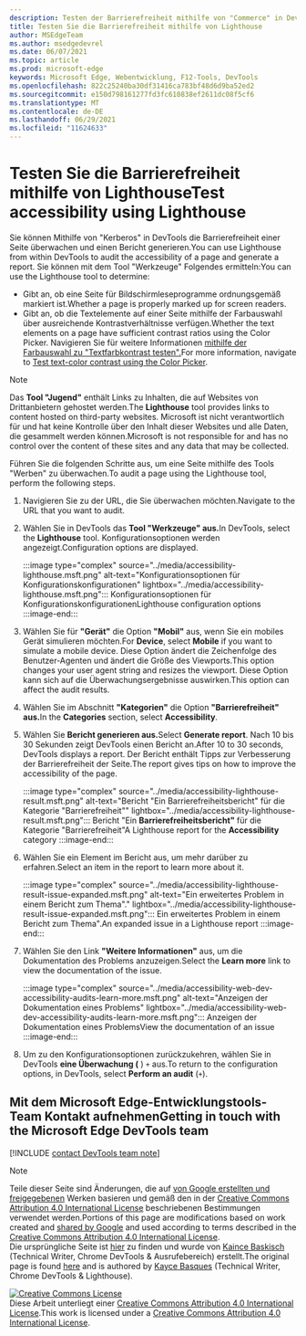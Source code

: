 ```yaml
---
description: Testen der Barrierefreiheit mithilfe von "Commerce" in DevTools.
title: Testen Sie die Barrierefreiheit mithilfe von Lighthouse
author: MSEdgeTeam
ms.author: msedgedevrel
ms.date: 06/07/2021
ms.topic: article
ms.prod: microsoft-edge
keywords: Microsoft Edge, Webentwicklung, F12-Tools, DevTools
ms.openlocfilehash: 822c25240ba30df31416ca783bf48d6d9ba52ed2
ms.sourcegitcommit: e150d798161277fd3fc610838ef2611dc08f5cf6
ms.translationtype: MT
ms.contentlocale: de-DE
ms.lasthandoff: 06/29/2021
ms.locfileid: "11624633"
---
```

<!-- this article was created on 05/11/2021 by moving a section out from the "Accessibility reference" article (reference.md) -->
<!-- Copyright Kayce Basques 

   Licensed under the Apache License, Version 2.0 (the "License");
   you may not use this file except in compliance with the License.
   You may obtain a copy of the License at

       https://www.apache.org/licenses/LICENSE-2.0

   Unless required by applicable law or agreed to in writing, software
   distributed under the License is distributed on an "AS IS" BASIS,
   WITHOUT WARRANTIES OR CONDITIONS OF ANY KIND, either express or implied.
   See the License for the specific language governing permissions and
   limitations under the License.  -->  

# <a name="test-accessibility-using-lighthouse"></a><span data-ttu-id="89eda-104">Testen Sie die Barrierefreiheit mithilfe von Lighthouse</span><span class="sxs-lookup"><span data-stu-id="89eda-104">Test accessibility using Lighthouse</span></span>

<span data-ttu-id="89eda-105">Sie können Mithilfe von "Kerberos" in DevTools die Barrierefreiheit einer Seite überwachen und einen Bericht generieren.</span><span class="sxs-lookup"><span data-stu-id="89eda-105">You can use Lighthouse from within DevTools to audit the accessibility of a page and generate a report.</span></span> <span data-ttu-id="89eda-106">Sie können mit dem Tool "Werkzeuge" Folgendes ermitteln:</span><span class="sxs-lookup"><span data-stu-id="89eda-106">You can use the Lighthouse tool to determine:</span></span>

*   <span data-ttu-id="89eda-107">Gibt an, ob eine Seite für Bildschirmleseprogramme ordnungsgemäß markiert ist.</span><span class="sxs-lookup"><span data-stu-id="89eda-107">Whether a page is properly marked up for screen readers.</span></span>  
*   <span data-ttu-id="89eda-108">Gibt an, ob die Textelemente auf einer Seite mithilfe der Farbauswahl über ausreichende Kontrastverhältnisse verfügen.</span><span class="sxs-lookup"><span data-stu-id="89eda-108">Whether the text elements on a page have sufficient contrast ratios using the Color Picker.</span></span> <span data-ttu-id="89eda-109">Navigieren Sie für weitere Informationen [mithilfe der Farbauswahl zu "Textfarbkontrast testen".](color-picker.md)</span><span class="sxs-lookup"><span data-stu-id="89eda-109">For more information, navigate to [Test text-color contrast using the Color Picker](color-picker.md).</span></span>   

> [!NOTE]
> <span data-ttu-id="89eda-110">Das **Tool "Jugend"** enthält Links zu Inhalten, die auf Websites von Drittanbietern gehostet werden.</span><span class="sxs-lookup"><span data-stu-id="89eda-110">The **Lighthouse** tool provides links to content hosted on third-party websites.</span></span>  <span data-ttu-id="89eda-111">Microsoft ist nicht verantwortlich für und hat keine Kontrolle über den Inhalt dieser Websites und alle Daten, die gesammelt werden können.</span><span class="sxs-lookup"><span data-stu-id="89eda-111">Microsoft is not responsible for and has no control over the content of these sites and any data that may be collected.</span></span>  

<span data-ttu-id="89eda-112">Führen Sie die folgenden Schritte aus, um eine Seite mithilfe des Tools "Werben" zu überwachen.</span><span class="sxs-lookup"><span data-stu-id="89eda-112">To audit a page using the Lighthouse tool, perform the following steps.</span></span>

1.  <span data-ttu-id="89eda-113">Navigieren Sie zu der URL, die Sie überwachen möchten.</span><span class="sxs-lookup"><span data-stu-id="89eda-113">Navigate to the URL that you want to audit.</span></span>
1.  <span data-ttu-id="89eda-114">Wählen Sie in DevTools das **Tool "Werkzeuge" aus.**</span><span class="sxs-lookup"><span data-stu-id="89eda-114">In DevTools, select the **Lighthouse** tool.</span></span>  <span data-ttu-id="89eda-115">Konfigurationsoptionen werden angezeigt.</span><span class="sxs-lookup"><span data-stu-id="89eda-115">Configuration options are displayed.</span></span>
    
    :::image type="complex" source="../media/accessibility-lighthouse.msft.png" alt-text="Konfigurationsoptionen für Konfigurationskonfigurationen" lightbox="../media/accessibility-lighthouse.msft.png":::
       <span data-ttu-id="89eda-117">Konfigurationsoptionen für Konfigurationskonfigurationen</span><span class="sxs-lookup"><span data-stu-id="89eda-117">Lighthouse configuration options</span></span>
    :::image-end:::  
    
1.  <span data-ttu-id="89eda-118">Wählen Sie für **"Gerät"** die Option **"Mobil"** aus, wenn Sie ein mobiles Gerät simulieren möchten.</span><span class="sxs-lookup"><span data-stu-id="89eda-118">For **Device**, select **Mobile** if you want to simulate a mobile device.</span></span>  <span data-ttu-id="89eda-119">Diese Option ändert die Zeichenfolge des Benutzer-Agenten und ändert die Größe des Viewports.</span><span class="sxs-lookup"><span data-stu-id="89eda-119">This option changes your user agent string and resizes the viewport.</span></span>  <span data-ttu-id="89eda-120">Diese Option kann sich auf die Überwachungsergebnisse auswirken.</span><span class="sxs-lookup"><span data-stu-id="89eda-120">This option can affect the audit results.</span></span>
1.  <span data-ttu-id="89eda-121">Wählen Sie im Abschnitt **"Kategorien"** die Option **"Barrierefreiheit" aus.**</span><span class="sxs-lookup"><span data-stu-id="89eda-121">In the **Categories** section, select **Accessibility**.</span></span>
1.  <span data-ttu-id="89eda-122">Wählen Sie **Bericht generieren aus.**</span><span class="sxs-lookup"><span data-stu-id="89eda-122">Select **Generate report**.</span></span> <span data-ttu-id="89eda-123">Nach 10 bis 30 Sekunden zeigt DevTools einen Bericht an.</span><span class="sxs-lookup"><span data-stu-id="89eda-123">After 10 to 30 seconds, DevTools displays a report.</span></span>  <span data-ttu-id="89eda-124">Der Bericht enthält Tipps zur Verbesserung der Barrierefreiheit der Seite.</span><span class="sxs-lookup"><span data-stu-id="89eda-124">The report gives tips on how to improve the accessibility of the page.</span></span>  
    
    :::image type="complex" source="../media/accessibility-lighthouse-result.msft.png" alt-text="Bericht "Ein Barrierefreiheitsbericht" für die Kategorie "Barrierefreiheit"" lightbox="../media/accessibility-lighthouse-result.msft.png":::
       <span data-ttu-id="89eda-126">Bericht "Ein **Barrierefreiheitsbericht"** für die Kategorie "Barrierefreiheit"</span><span class="sxs-lookup"><span data-stu-id="89eda-126">A Lighthouse report for the **Accessibility** category</span></span>
    :::image-end:::  
    
1.  <span data-ttu-id="89eda-127">Wählen Sie ein Element im Bericht aus, um mehr darüber zu erfahren.</span><span class="sxs-lookup"><span data-stu-id="89eda-127">Select an item in the report to learn more about it.</span></span>  
    
    :::image type="complex" source="../media/accessibility-lighthouse-result-issue-expanded.msft.png" alt-text="Ein erweitertes Problem in einem Bericht zum Thema"." lightbox="../media/accessibility-lighthouse-result-issue-expanded.msft.png":::
       <span data-ttu-id="89eda-129">Ein erweitertes Problem in einem Bericht zum Thema".</span><span class="sxs-lookup"><span data-stu-id="89eda-129">An expanded issue in a Lighthouse report</span></span>
    :::image-end:::  
    
1.  <span data-ttu-id="89eda-130">Wählen Sie den Link **"Weitere Informationen"** aus, um die Dokumentation des Problems anzuzeigen.</span><span class="sxs-lookup"><span data-stu-id="89eda-130">Select the **Learn more** link to view the documentation of the issue.</span></span>
    
    :::image type="complex" source="../media/accessibility-web-dev-accessibility-audits-learn-more.msft.png" alt-text="Anzeigen der Dokumentation eines Problems" lightbox="../media/accessibility-web-dev-accessibility-audits-learn-more.msft.png":::
       <span data-ttu-id="89eda-132">Anzeigen der Dokumentation eines Problems</span><span class="sxs-lookup"><span data-stu-id="89eda-132">View the documentation of an issue</span></span>
    :::image-end:::  

1.  <span data-ttu-id="89eda-133">Um zu den Konfigurationsoptionen zurückzukehren, wählen Sie in DevTools **eine Überwachung (** ) `+` aus.</span><span class="sxs-lookup"><span data-stu-id="89eda-133">To return to the configuration options, in DevTools, select **Perform an audit** (`+`).</span></span>    


## <a name="getting-in-touch-with-the-microsoft-edge-devtools-team"></a><span data-ttu-id="89eda-134">Mit dem Microsoft Edge-Entwicklungstools-Team Kontakt aufnehmen</span><span class="sxs-lookup"><span data-stu-id="89eda-134">Getting in touch with the Microsoft Edge DevTools team</span></span>  

[!INCLUDE [contact DevTools team note](../includes/contact-devtools-team-note.md)]  


> [!NOTE]
> <span data-ttu-id="89eda-135">Teile dieser Seite sind Änderungen, die auf [von Google erstellten und freigegebenen][GoogleSitePolicies] Werken basieren und gemäß den in der [Creative Commons Attribution 4.0 International License][CCA4IL] beschriebenen Bestimmungen verwendet werden.</span><span class="sxs-lookup"><span data-stu-id="89eda-135">Portions of this page are modifications based on work created and [shared by Google][GoogleSitePolicies] and used according to terms described in the [Creative Commons Attribution 4.0 International License][CCA4IL].</span></span>  
> <span data-ttu-id="89eda-136">Die ursprüngliche Seite ist [hier](https://developers.google.com/web/tools/chrome-devtools/accessibility/reference) zu finden und wurde von [Kaince Baskisch][KayceBasques] \(Technical Writer, Chrome DevTools \& Ausrufebereich\) erstellt.</span><span class="sxs-lookup"><span data-stu-id="89eda-136">The original page is found [here](https://developers.google.com/web/tools/chrome-devtools/accessibility/reference) and is authored by [Kayce Basques][KayceBasques] \(Technical Writer, Chrome DevTools \& Lighthouse\).</span></span>  

[![Creative Commons License][CCby4Image]][CCA4IL]  
<span data-ttu-id="89eda-138">Diese Arbeit unterliegt einer [Creative Commons Attribution 4.0 International License][CCA4IL].</span><span class="sxs-lookup"><span data-stu-id="89eda-138">This work is licensed under a [Creative Commons Attribution 4.0 International License][CCA4IL].</span></span>  


<!-- links -->  
[ChromeWebStoreAxe]: https://chrome.google.com/webstore/detail/axe/lhdoppojpmngadmnindnejefpokejbdd "axe – Web Accessibility Testing – Chrome Web Store"  
[CCA4IL]: https://creativecommons.org/licenses/by/4.0  
[CCby4Image]: https://i.creativecommons.org/l/by/4.0/88x31.png  
[GoogleSitePolicies]: https://developers.google.com/terms/site-policies  
[KayceBasques]: https://developers.google.com/web/resources/contributors/kaycebasques  
